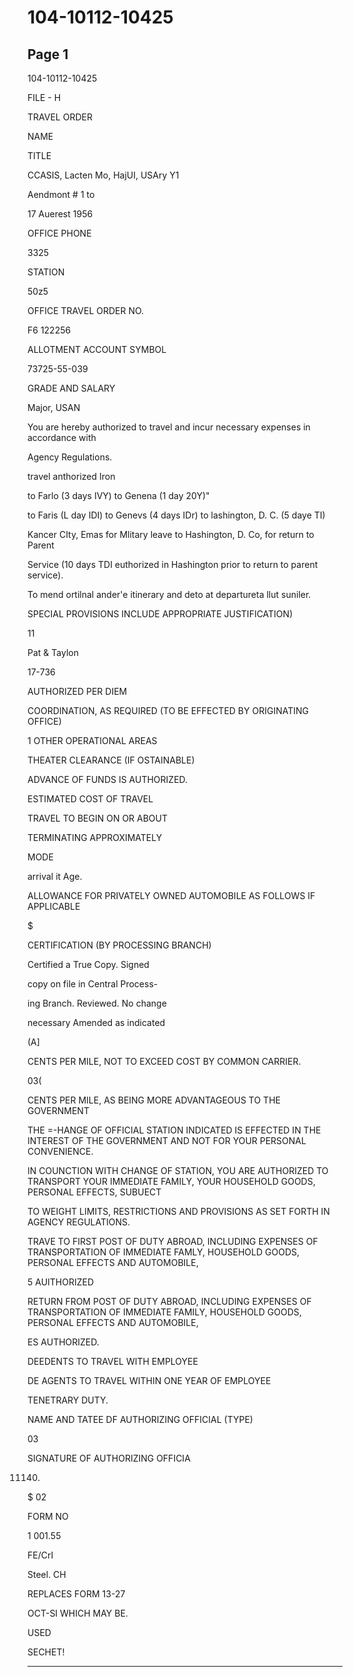 # 104-10112-10425

## Page 1

104-10112-10425

FILE - H

TRAVEL ORDER

NAME

TITLE

CCASIS, Lacten Mo, HajUI, USAry Y1

Aendmont # 1 to

17 Auerest 1956

OFFICE PHONE

3325

STATION

50z5

OFFICE TRAVEL ORDER NO.

F6 122256

ALLOTMENT ACCOUNT SYMBOL

73725-55-039

GRADE AND SALARY

Major, USAN

You are hereby authorized to travel and incur necessary expenses in accordance with

Agency Regulations.

travel anthorized Iron

to Farlo (3 days IVY) to Genena (1 day 20Y)"

to Faris (L day IDI) to Genevs (4 days IDr) to lashington, D. C. (5 daye TI)

Kancer CIty, Emas for Mlitary leave to Hashington, D. Co, for return to Parent

Service (10 days TDI euthorized in Hashington prior to return to parent service).

To mend ortilnal ander'e itinerary and deto at departureta llut suniler.

SPECIAL PROVISIONS INCLUDE APPROPRIATE JUSTIFICATION)

11

Pat & Taylon

17-736

AUTHORIZED PER DIEM

COORDINATION, AS REQUIRED (TO BE EFFECTED BY ORIGINATING OFFICE)

1 OTHER OPERATIONAL AREAS

THEATER CLEARANCE (IF OSTAINABLE)

ADVANCE OF FUNDS IS AUTHORIZED.

ESTIMATED COST OF TRAVEL

TRAVEL TO BEGIN ON OR ABOUT

TERMINATING APPROXIMATELY

MODE

arrival it Age.

ALLOWANCE FOR PRIVATELY OWNED AUTOMOBILE AS FOLLOWS IF APPLICABLE

$

CERTIFICATION (BY PROCESSING BRANCH)

Certified a True Copy. Signed

copy on file in Central Process-

ing Branch. Reviewed. No change

necessary Amended as indicated

(A]

CENTS PER MILE, NOT TO EXCEED COST BY COMMON CARRIER.

03(

CENTS PER MILE, AS BEING MORE ADVANTAGEOUS TO THE GOVERNMENT

THE =-HANGE OF OFFICIAL STATION INDICATED IS EFFECTED IN THE INTEREST OF THE GOVERNMENT AND NOT FOR YOUR PERSONAL CONVENIENCE.

IN COUNCTION WITH CHANGE OF STATION, YOU ARE AUTHORIZED TO TRANSPORT YOUR IMMEDIATE FAMILY, YOUR HOUSEHOLD GOODS, PERSONAL EFFECTS, SUBUECT

TO WEIGHT LIMITS, RESTRICTIONS AND PROVISIONS AS SET FORTH IN AGENCY REGULATIONS.

TRAVE TO FIRST POST OF DUTY ABROAD, INCLUDING EXPENSES OF TRANSPORTATION OF IMMEDIATE FAMLY, HOUSEHOLD GOODS, PERSONAL EFFECTS AND AUTOMOBILE,

5 AUITHORIZED

RETURN FROM POST OF DUTY ABROAD, INCLUDING EXPENSES OF TRANSPORTATION OF IMMEDIATE FAMILY, HOUSEHOLD GOODS, PERSONAL EFFECTS AND AUTOMOBILE,

ES AUTHORIZED.

DEEDENTS TO TRAVEL WITH EMPLOYEE

DE AGENTS TO TRAVEL WITHIN ONE YEAR OF EMPLOYEE

TENETRARY DUTY.

NAME AND TATEE DF AUTHORIZING OFFICIAL (TYPE)

03

SIGNATURE OF AUTHORIZING OFFICIA

11140.

$ 02

FORM NO

1 001.55

FE/CrI

Steel. CH

REPLACES FORM 13-27

OCT-SI WHICH MAY BE.

USED

SECHET!

---

